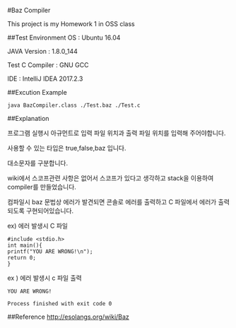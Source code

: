 #Baz Compiler

This project is my Homework 1 in OSS class

##Test Environment
OS : Ubuntu 16.04

JAVA Version : 1.8.0_144

Test C Compiler : GNU GCC

IDE : IntelliJ IDEA 2017.2.3

##Excution Example
```
java BazCompiler.class ./Test.baz ./Test.c
```


##Explanation

프로그램 실행시 아규먼트로 입력 파일 위치과 출력 파일 위치를 입력해 주어야합니다.

사용할 수 있는 타입은 true,false,baz 입니다.

대소문자를 구분합니다.

wiki에서 스코프관련 사항은 없어서 스코프가 있다고 생각하고 stack을 이용하여 compiler를 만들었습니다.

컴파일시 baz 문법상 에러가 발견되면 콘솔로 에러를 출력하고 C 파일에서 에러가 출력되도록 구현되어있습니다.

ex) 에러 발생시 C 파일
```
#include <stdio.h>
int main(){
printf("YOU ARE WRONG!\n");
return 0;
}
```
ex ) 에러 발생시 c 파일 출력
```
YOU ARE WRONG!

Process finished with exit code 0
```
##Reference
http://esolangs.org/wiki/Baz